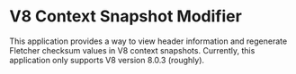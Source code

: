# V8 Context Snapshot Modifier
This application provides a way to view header information and regenerate Fletcher checksum values in V8 context snapshots. Currently, this application only supports V8 version 8.0.3 (roughly).
